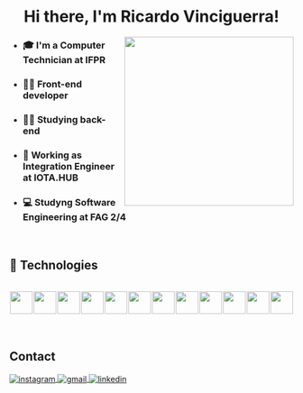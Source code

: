 <h1 align="center">Hi there, I'm Ricardo Vinciguerra!</h1>

<img align="right" width="300" src="./programming.gif" />

- ### 🎓 I'm a Computer Technician at IFPR 
- ### 👨‍💻 Front-end developer
- ### 👨‍💻 Studying back-end
- ### 💼 Working as Integration Engineer at IOTA.HUB
- ### 💻 Studyng Software Engineering at FAG 2/4 

<br>

## 🧰 Technologies

<br>

<div style="display: flex; justify-content: space-around">
  <img height="40rem" src="https://cdn.jsdelivr.net/gh/devicons/devicon/icons/html5/html5-original.svg" />
  <img height="40rem" src="https://cdn.jsdelivr.net/gh/devicons/devicon/icons/css3/css3-original.svg" />
  <img height="40rem" src="https://cdn.jsdelivr.net/gh/devicons/devicon/icons/javascript/javascript-original.svg" />
  <img height="40rem" src="https://cdn.jsdelivr.net/gh/devicons/devicon/icons/react/react-original.svg" />
  <img height="40rem" src="https://cdn.jsdelivr.net/gh/devicons/devicon/icons/git/git-original.svg" />
  <img height="40rem" src="https://cdn.jsdelivr.net/gh/devicons/devicon/icons/npm/npm-original-wordmark.svg" />
  <img height="40rem" src="https://cdn.jsdelivr.net/gh/devicons/devicon/icons/typescript/typescript-original.svg" />
  <img height="40rem" src="https://cdn.jsdelivr.net/gh/devicons/devicon/icons/linux/linux-original.svg" />
  <img height="40rem" src="https://cdn.jsdelivr.net/gh/devicons/devicon@latest/icons/ubuntu/ubuntu-original.svg" />
  <img height="40rem" src="https://cdn.jsdelivr.net/gh/devicons/devicon@latest/icons/nextjs/nextjs-original.svg" />
  <img height="40rem" src="https://cdn.jsdelivr.net/gh/devicons/devicon@latest/icons/tailwindcss/tailwindcss-original.svg" />
  <img height="40rem" src="https://cdn.jsdelivr.net/gh/devicons/devicon@latest/icons/figma/figma-original.svg" />
</div>

<br>
<br>

## Contact

<p>
  <a href="https://instagram.com/ricardorhvv" target="_blank">
    <img align="center" src="https://img.shields.io/badge/Instagram-E4405F?style=for-the-badge&logo=instagram&logoColor=white" alt="instagram"/>
  </a>
  <a href="mailto:ricardorhv.dev@gmail.com" target="_blank">
    <img align="center" src="https://img.shields.io/badge/Gmail-D14836?style=for-the-badge&logo=gmail&logoColor=white" alt="gmail"/>
  </a>
  <a href="https://www.linkedin.com/in/ricardorhv/" target="_blank">
    <img align="center" src="https://img.shields.io/badge/Linkedin-00b4fc?style=for-the-badge&logo=linkedin&logoColor=white" alt="linkedin"/>
  </a>
</p>
